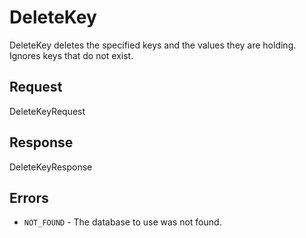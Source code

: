 # DeleteKey

DeleteKey deletes the specified keys and the values they are holding. Ignores keys that do not exist.

## Request

DeleteKeyRequest

## Response

DeleteKeyResponse

## Errors

- `NOT_FOUND` - The database to use was not found.
